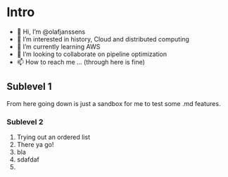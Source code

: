 # Intro
- 👋 Hi, I’m @olafjanssens
- 👀 I’m interested in history, Cloud and distributed computing
- 🌱 I’m currently learning AWS
- 💞️ I’m looking to collaborate on pipeline optimization
- 📫 How to reach me ... (through here is fine)

## Sublevel 1
From here going down is just a sandbox for me to test some .md features.
### Sublevel 2
1. Trying out an ordered list
2. There ya go!
3.   bla
4.   sdafdaf
5.   
<!---
olafjanssens/olafjanssens is a ✨ special ✨ repository because its `README.md` (this file) appears on your GitHub profile.
You can click the Preview link to take a look at your changes.
--->
